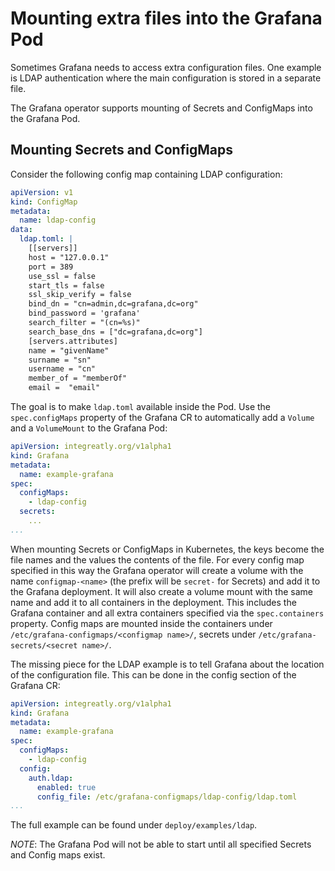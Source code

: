# Mounting extra files into the Grafana Pod

Sometimes Grafana needs to access extra configuration files. One example is LDAP authentication where the main configuration is stored in a separate file.

The Grafana operator supports mounting of Secrets and ConfigMaps into the Grafana Pod.

## Mounting Secrets and ConfigMaps

Consider the following config map containing LDAP configuration:

```yaml
apiVersion: v1
kind: ConfigMap
metadata:
  name: ldap-config
data:
  ldap.toml: |
    [[servers]]
    host = "127.0.0.1"
    port = 389
    use_ssl = false
    start_tls = false
    ssl_skip_verify = false
    bind_dn = "cn=admin,dc=grafana,dc=org"
    bind_password = 'grafana'
    search_filter = "(cn=%s)"
    search_base_dns = ["dc=grafana,dc=org"]
    [servers.attributes]
    name = "givenName"
    surname = "sn"
    username = "cn"
    member_of = "memberOf"
    email =  "email"
```

The goal is to make `ldap.toml` available inside the Pod. Use the `spec.configMaps` property of the Grafana CR to automatically add a `Volume` and a `VolumeMount` to the Grafana Pod:

```yaml
apiVersion: integreatly.org/v1alpha1
kind: Grafana
metadata:
  name: example-grafana
spec:
  configMaps:
    - ldap-config
  secrets:
    ...
...
```

When mounting Secrets or ConfigMaps in Kubernetes, the keys become the file names and the values the contents of the file. For every config map specified in this way the Grafana operator will create a volume with the name `configmap-<name>` (the prefix will be `secret-` for Secrets) and add it to the Grafana deployment.
It will also create a volume mount with the same name and add it to all containers in the deployment. This includes the Grafana container and all extra containers specified via the `spec.containers` property. Config maps are mounted inside the containers under `/etc/grafana-configmaps/<configmap name>/`, secrets under `/etc/grafana-secrets/<secret name>/`.

The missing piece for the LDAP example is to tell Grafana about the location of the configuration file. This can be done in the config section of the Grafana CR:

```yaml
apiVersion: integreatly.org/v1alpha1
kind: Grafana
metadata:
  name: example-grafana
spec:
  configMaps:
    - ldap-config
  config:
    auth.ldap:
      enabled: true
      config_file: /etc/grafana-configmaps/ldap-config/ldap.toml
...
```

The full example can be found under `deploy/examples/ldap`.

*NOTE*: The Grafana Pod will not be able to start until all specified Secrets and Config maps exist.
